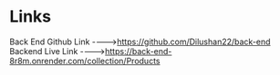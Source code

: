 # Links

Back End Github Link  ---->https://github.com/Dilushan22/back-end                                                                       
Backend Live Link     ---->https://back-end-8r8m.onrender.com/collection/Products
